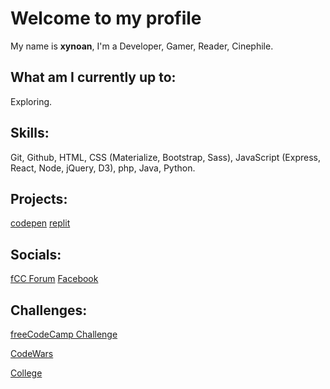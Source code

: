 # Welcome to my profile
My name is **xynoan**, I'm a Developer, Gamer, Reader, Cinephile.
## What am I currently up to:
Exploring.
## Skills:
Git, Github, HTML, CSS (Materialize, Bootstrap, Sass), JavaScript (Express, React, Node, jQuery, D3), php, Java, Python.
## Projects: 
[codepen](https://codepen.io/xynoan)
[replit](https://replit.com/@xynoan)
## Socials:
[fCC Forum](https://forum.freecodecamp.org/u/xynoan/summary)
[Facebook](https://www.facebook.com/morvss)
## Challenges:
[freeCodeCamp Challenge](/fCCchallenge.md)
<br>

[CodeWars](/CWchallenge.md)
<br>

[College](/collegeChallenge.md)
